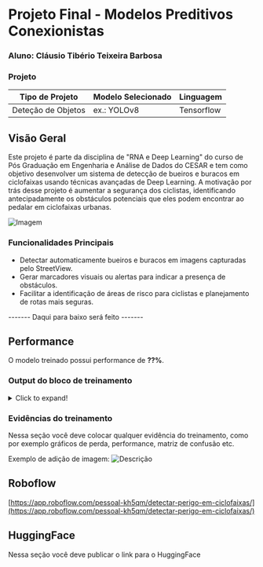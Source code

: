 # Projeto Final - Modelos Preditivos Conexionistas

### Aluno: Cláusio Tibério Teixeira Barbosa

### Projeto
|**Tipo de Projeto**|**Modelo Selecionado**|**Linguagem**|
|--|--|--|
|Deteção de Objetos|ex.: YOLOv8|Tensorflow|

## Visão Geral
Este projeto é parte da disciplina de "RNA e Deep Learning" do curso de Pós Graduação em Engenharia e Análise de Dados do CESAR e tem como objetivo desenvolver um sistema de detecção de bueiros e buracos em ciclofaixas usando técnicas avançadas de Deep Learning. A motivação por trás desse projeto é aumentar a segurança dos ciclistas, identificando antecipadamente os obstáculos potenciais que eles podem encontrar ao pedalar em ciclofaixas urbanas. 

![Imagem](https://even3.blob.core.windows.net/clausio/Imagem-ParaGit.png)

### Funcionalidades Principais
- Detectar automaticamente bueiros e buracos em imagens capturadas pelo StreetView.
- Gerar marcadores visuais ou alertas para indicar a presença de obstáculos.
- Facilitar a identificação de áreas de risco para ciclistas e planejamento de rotas mais seguras.


------- Daqui para baixo será feito ------- 

## Performance

O modelo treinado possui performance de **??%**.

### Output do bloco de treinamento

<details>
  <summary>Click to expand!</summary>
  
  ```text
    Você deve colar aqui a saída do bloco de treinamento do notebook, contendo todas as épocas e saídas do treinamento
  ```
</details>

### Evidências do treinamento

Nessa seção você deve colocar qualquer evidência do treinamento, como por exemplo gráficos de perda, performance, matriz de confusão etc.

Exemplo de adição de imagem:
![Descrição](https://picsum.photos/seed/picsum/500/300)

## Roboflow

[https://app.roboflow.com/pessoal-kh5qm/detectar-perigo-em-ciclofaixas/](https://app.roboflow.com/pessoal-kh5qm/detectar-perigo-em-ciclofaixas/) 

## HuggingFace

Nessa seção você deve publicar o link para o HuggingFace
